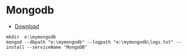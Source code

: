 # Mongodb
* [Download](https://www.mongodb.com/try/download/community)

 ``` 
 mkdir  e:\mymongodb
 mongod --dbpath "e:\mymongodb" --logpath "e:\mymongodb\logs.txt" --install --serviceName "MongoDB"
 ```